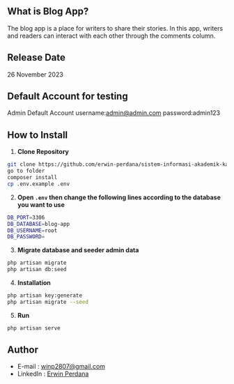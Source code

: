## What is Blog App?

The blog app is a place for writers to share their stories.
In this app, writers and readers can interact with each other through the comments column.

## Release Date

26 November 2023

## Default Account for testing

Admin Default Account
username:admin@admin.com
password:admin123

## How to Install

1. **Clone Repository**

```bash
git clone https://github.com/erwin-perdana/sistem-informasi-akademik-kampus-laravel.git
go to folder
composer install
cp .env.example .env
```

2. **Open `.env` then change the following lines according to the database you want to use**

```bash
DB_PORT=3306
DB_DATABASE=blog-app
DB_USERNAME=root
DB_PASSWORD=
```

3. **Migrate database and seeder admin data**

```bash
php artisan migrate
php artisan db:seed
```

4. **Installation**

```bash
php artisan key:generate
php artisan migrate --seed
```

5. **Run**

```bash
php artisan serve
```

## Author

- E-mail : winp2807@gmail.com
- LinkedIn : <a href="https://www.linkedin.com/in/erwin-perdana28"> Erwin Perdana</a>
